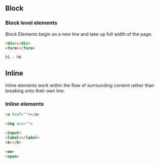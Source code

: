 ## Block

### Block level elements

Block Elements begin on a new line and take up full width of the page.

```html
<div></div>
<form></form>

h1 - h6
```


## Inline

Inline elements work within the flow of surrounding content rather than breaking onto their own line.

### Inline elements

```html
<a href=""></a>

<img src="">

<input>
<label></label>
<b></b>

<em>
<span>
```
